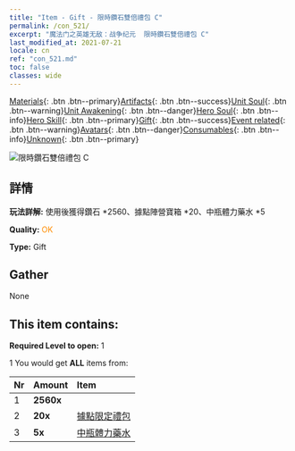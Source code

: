 ```yaml
---
title: "Item - Gift - 限時鑽石雙倍禮包 C"
permalink: /con_521/
excerpt: "魔法门之英雄无敌：战争纪元  限時鑽石雙倍禮包 C"
last_modified_at: 2021-07-21
locale: cn
ref: "con_521.md"
toc: false
classes: wide
---
```

 [Materials](/ItemsCN/){: .btn .btn--primary}[Artifacts](/ItemsCN/Artifacts/){: .btn .btn--success}[Unit Soul](/ItemsCN/UnitSoul/){: .btn .btn--warning}[Unit Awakening](/ItemsCN/UnitAwakening/){: .btn .btn--danger}[Hero Soul](/ItemsCN/HeroSoul/){: .btn .btn--info}[Hero Skill](/ItemsCN/HeroSkill/){: .btn .btn--primary}[Gift](/ItemsCN/Gift/){: .btn .btn--success}[Event related](/ItemsCN/Events/){: .btn .btn--warning}[Avatars](/ItemsCN/Avatars/){: .btn .btn--danger}[Consumables](/ItemsCN/Consumables/){: .btn .btn--info}[Unknown](/ItemsCN/Unknown/){: .btn .btn--primary}

 ![限時鑽石雙倍禮包 C](/images/t/i_907194.png)

## 詳情
 **玩法詳解:** 使用後獲得鑽石 *2560、據點陣營寶箱 *20、中瓶體力藥水 *5

 **Quality:** <span style="color: #FF8C00">OK</span>

 **Type:** Gift

## Gather

  None

## This item contains:

 **Required Level to open:** 1

 1 You would get **ALL** items  from:

  | Nr | Amount |     Item    |
  |:---|:-------|:------------|
  | 1 |  **2560x** | <i class="fas fa-gem"/> |  | 
  | 2 |  **20x** | [據點限定禮包](/cn/Items/con_2103/) |  | 
  | 3 |  **5x** | [中瓶體力藥水](/cn/Items/con_705/) |  | 

